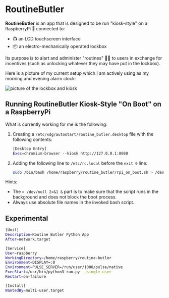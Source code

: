# RoutineButler

**RoutineButler** is an app that is designed to be run "kiosk-style" on a RaspberryPi 🥧 connected to:

- 📺 an LCD touchscreen interface
- 📦 an electro-mechanically operated lockbox

Its purpose is to alart and administer "routines" 🏋️‍♂️  to users in exchange for incentives (such as unlocking whatever they may have put in the lockbox).

Here is a picture of my current setup which I am actively using as my morning and evening alarm clock:

![picture of the lockbox and kiosk](https://i.imgur.com/64x0Byw.jpeg)

## Running RoutineButler Kiosk-Style "On Boot" on a RaspberryPi

What is currently working for me is the following:

1. Creating a `/etc/xdg/autostart/routine_butler.desktop` file with the following contents:

    ```bash
    [Desktop Entry]
    Exec=chromium-browser --kiosk http://127.0.0.1:8080
    ```

2. Adding the following line to `/etc/rc.local` before the `exit 0` line:

    ```bash
    sudo /bin/bash /home/raspberry/routine_butler/rpi_on_boot.sh > /dev/null 2>&1 &
    ```

Hints:

- The `> /dev/null 2>&1 &` part is to make sure that the script runs in the background and does not block the boot process.
- Always use absolute file names in the invoked bash script.

## Experimental

```bash
[Unit]
Description=Routine Butler Python App
After=network.target

[Service]
User=raspberry
WorkingDirectory=/home/raspberry/routine-butler
Environment=DISPLAY=:0
Environment=PULSE_SERVER=/run/user/1000/pulse/native
ExecStart=/usr/bin/python3 run.py --single-user
Restart=on-failure

[Install]
WantedBy=multi-user.target
```
